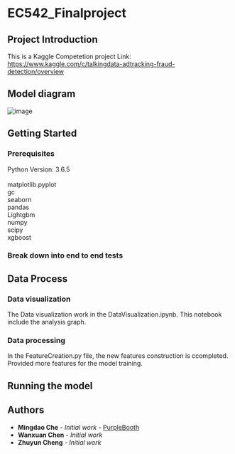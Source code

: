 # EC542_Finalproject

## Project Introduction

This is a Kaggle Competetion project
Link: https://www.kaggle.com/c/talkingdata-adtracking-fraud-detection/overview

## Model diagram
![image](https://github.com/mdche001/EC542_Finalproject/blob/master/Image/Blank%20Diagram.png)


## Getting Started


### Prerequisites

Python Version: 3.6.5<br>	
matplotlib.pyplot<br>
gc<br>
seaborn<br>
pandas<br>
Lightgbm<br>
numpy<br>
scipy<br>
xgboost<br>



### Break down into end to end tests

## Data Process

### Data visualization

The Data visualization work in the DataVisualization.ipynb. This notebook include the analysis graph.

### Data processing

In the FeatureCreation.py file, the new features construction is ccompleted. Provided more features for the model training.


## Running the model

 

## Authors

* **Mingdao Che** - *Initial work* - [PurpleBooth](https://github.com/mdche001/EC542_Finalproject)
* **Wanxuan Chen** - *Initial work*
* **Zhuyun Cheng** - *Initial work*
